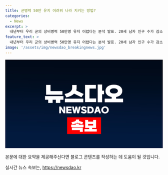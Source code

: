 ```yaml
---
title: 군병력 50만 유지 어려워 나라 지키는 방법?
categories:
  - News
excerpt: >
  내년부터 우리 군의 상비병력 50만명 유지 어렵다는 분석 발표. 20세 남자 인구 수가 감소하며 2045년에는 11만9000명으로 추정. 병역 검사 결과와 관련해 우려 표명. 군 간부의 정년연장 고려 필요하다는 지적 제기. 군 안팎에서는 초급간부 처우 개선 촉구하는 목소리 높아져.
feature_text: >
  내년부터 우리 군의 상비병력 50만명 유지 어렵다는 분석 발표. 20세 남자 인구 수가 감소하며 2045년에는 11만9000명으로 추정. 병역 검사 결과와 관련해 우려 표명. 군 간부의 정년연장 고려 필요하다는 지적 제기. 군 안팎에서는 초급간부 처우 개선 촉구하는 목소리 높아져.
image: '/assets/img/newsdao_breakingnews.jpg'
---
```


<p><img src="/assets/img/newsdao_breakingnews.jpg" alt="flaretime 속보" /></p>

<p>본문에 대한 요약을 제공해주신다면 블로그 콘텐츠를 작성하는 데 도움이 될 것입니다.</p>
실시간 뉴스 속보는, <a href="https://newsdao.kr" rel="dofollow">https://newsdao.kr</a>


